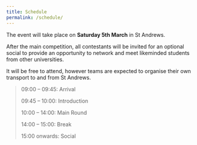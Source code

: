 ```yaml
---
title: Schedule
permalink: /schedule/
---
```


The event will take place on **Saturday 5th March** in St Andrews.  

After the main competition, all contestants will be invited for an optional social to provide an opportunity to network and meet likeminded students from other universities. 

It will be free to attend, however teams are expected to organise their own transport to and from St Andrews. 

> 09:00 – 09:45: Arrival 
> 
> 09:45 – 10:00: Introduction 
> 
> 10:00 – 14:00: Main Round 
> 
> 14:00 – 15:00: Break 
> 
> 15:00 onwards: Social 
